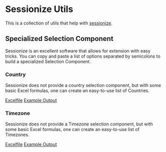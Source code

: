 # Sessionize Utils
This is a collection of utils that help with [sessionize](https://sessionize.com/).

## Specialized Selection Component
Sessionize is an excellent software that allows for extension with easy tricks. You can copy and paste a list of options separated by semicolons to build a specialized Selection Component.

 ### Country
Sessionize does not provide a country selection component, but with some basic Excel formulas, one can create an easy-to-use list of Countries.

[Excelfile](Countries.xlsx)
[Example Output](Countries.txt)

 ### Timezone
Sessionize does not provide a Timezone selection component, but with some basic Excel formulas, one can create an easy-to-use list of Timezones.

[Excelfile](Timezones.xlsx)
[Example Output](Timezones.txt)